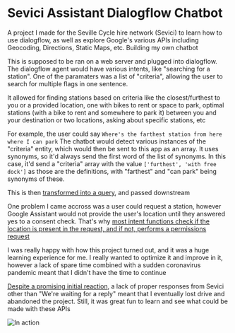 # Sevici Assistant Dialogflow Chatbot
A project I made for the Seville Cycle hire network (Sevici) to learn how to use dialogflow, as well as explore Google's various APIs including Geocoding, Directions, Static Maps, etc. Building my own chatbot

This is supposed to be ran on a web server and plugged into dialogflow. The dialogflow agent would have various intents, like "searching for a station". One of the paramaters was a list of "criteria", allowing the user to search for multiple flags in one sentence.

It allowed for finding stations based on criteria like the closest/furthest to you or a provided location, one with bikes to rent or space to park, optimal stations (with a bike to rent and somewhere to park it) between you and your destination or two locations, asking about specific stations, etc

For example, the user could say
`Where's the farthest station from here where I can park`
The chatbot would detect various instances of the "criteria" entity, which would then be sent to this app as an array. It uses synonyms, so it'd always send the first word of the list of synonyms.
In this case, it'd send a "criteria" array with the value `['furthest', 'with free dock']` as those are the definitions, with "farthest" and "can park" being synonyms of these.

This is then [transformed into a query](https://github.com/Wazbat/sevici/blob/4debb6504b05903e6704a910c076d2925e3fbfe0/utils/general.js#L15), and passed downstream

One problem I came accross was a user could request a station, however Google Assistant would not provide the user's location until they answered yes to a consent check. That's why [most intent functions check if the location is present in the request, and if not, performs a permissions request](https://github.com/Wazbat/sevici/blob/4debb6504b05903e6704a910c076d2925e3fbfe0/intentFunctions/app.station.search.js#L8)

I was really happy with how this project turned out, and it was a huge learning experience for me. I really wanted to optimize it and improve in it, however a lack of spare time combined with a sudden coronavirus pandemic meant that I didn't have the time to continue

[Despite a promising initial reaction](https://i.imgur.com/CvXrE8t.png), a lack of proper responses from Sevici other than "We're waiting for a reply" meant that I eventually lost drive and abandoned the project. Still, it was great fun to learn and see what could be made with these APIs

![In action](https://i.imgur.com/LYHrVrX.png)
